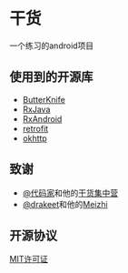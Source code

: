 # 干货
一个练习的android项目


## 使用到的开源库

- [ButterKnife](https://github.com/JakeWharton/butterknife)
- [RxJava](https://github.com/ReactiveX/RxJava )
- [RxAndroid](https://github.com/ReactiveX/RxAndroid )
- [retrofit](https://github.com/square/retrofit)
- [okhttp](https://github.com/square/okhttp)


## 致谢

- [@代码家](http://weibo.com/u/1628291124)和他的[干货集中营](http://gank.io)
- [@drakeet](http://weibo.com/drak11t)和他的[Meizhi](https://github.com/drakeet/Meizhi)



## 开源协议

[MIT许可证](LICENSE)